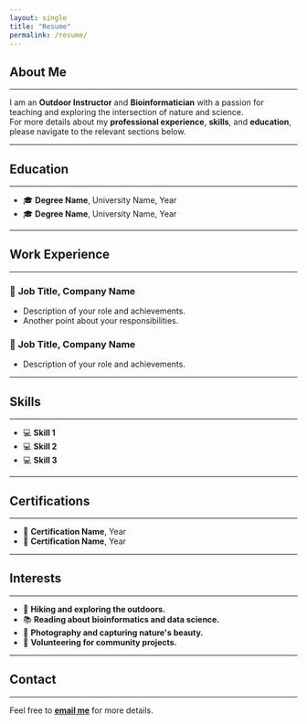 ```yaml
---
layout: single
title: "Resume"
permalink: /resume/
---
```


## About Me
---
I am an **Outdoor Instructor** and **Bioinformatician** with a passion for teaching and exploring the intersection of nature and science.  
For more details about my **professional experience**, **skills**, and **education**, please navigate to the relevant sections below.

---

## Education
---
- 🎓 **Degree Name**, University Name, Year  
- 🎓 **Degree Name**, University Name, Year  

---

## Work Experience
---
### 🏢 **Job Title, Company Name**
- Description of your role and achievements.
- Another point about your responsibilities.

### 🏢 **Job Title, Company Name**
- Description of your role and achievements.

---

## Skills
---
- 💻 **Skill 1**
- 💻 **Skill 2**
- 💻 **Skill 3**

---

## Certifications
---
- 📜 **Certification Name**, Year  
- 📜 **Certification Name**, Year  

---

## Interests
---
- 🌄 **Hiking and exploring the outdoors.**
- 📚 **Reading about bioinformatics and data science.**
- 📸 **Photography and capturing nature's beauty.**
- 🤝 **Volunteering for community projects.**

---

## Contact
---
Feel free to [**email me**](mailto:moi.t.nicholas@gmail.com) for more details.
